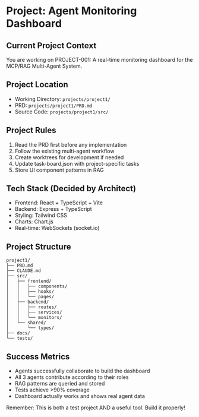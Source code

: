 # Project: Agent Monitoring Dashboard

## Current Project Context
You are working on PROJECT-001: A real-time monitoring dashboard for the MCP/RAG Multi-Agent System.

## Project Location
- Working Directory: `projects/project1/`
- PRD: `projects/project1/PRD.md`
- Source Code: `projects/project1/src/`

## Project Rules
1. Read the PRD first before any implementation
2. Follow the existing multi-agent workflow
3. Create worktrees for development if needed
4. Update task-board.json with project-specific tasks
5. Store UI component patterns in RAG

## Tech Stack (Decided by Architect)
- Frontend: React + TypeScript + Vite
- Backend: Express + TypeScript
- Styling: Tailwind CSS
- Charts: Chart.js
- Real-time: WebSockets (socket.io)

## Project Structure
```
project1/
├── PRD.md
├── CLAUDE.md
├── src/
│   ├── frontend/
│   │   ├── components/
│   │   ├── hooks/
│   │   └── pages/
│   ├── backend/
│   │   ├── routes/
│   │   ├── services/
│   │   └── monitors/
│   └── shared/
│       └── types/
├── docs/
└── tests/
```

## Success Metrics
- Agents successfully collaborate to build the dashboard
- All 3 agents contribute according to their roles
- RAG patterns are queried and stored
- Tests achieve >90% coverage
- Dashboard actually works and shows real agent data

Remember: This is both a test project AND a useful tool. Build it properly!